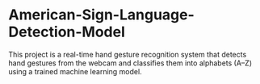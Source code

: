 # American-Sign-Language-Detection-Model
This project is a real-time hand gesture recognition system that detects hand gestures from the webcam and classifies them into alphabets (A–Z) using a trained machine learning model.

